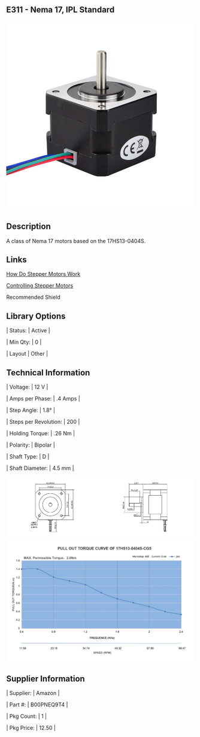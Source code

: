 ## E311 - Nema 17, IPL Standard

 

![image](CAD/E311/image.png)

 

## Description   

 

A class of Nema 17 motors based on the 17HS13-0404S.

 

## Links   


[How Do Stepper Motors Work](https://www.youtube.com/watch?v=eyqwLiowZiU)

[Controlling Stepper Motors](https://docs.arduino.cc/learn/electronics/stepper-motors)

Recommended Shield
 

## Library Options

 

| Status: | Active |

| Min Qty: | 0 |

| Layout | Other |

 

## Technical Information


| Voltage: | 12 V |

| Amps per Phase: | .4 Amps |

| Step Angle: | 1.8° |

| Steps per Revolution: | 200 |

| Holding Torque: | .26 Nm |

| Polarity: | Bipolar |

| Shaft Type: | D |

| Shaft Diameter: | 4.5 mm |
 
![image](CAD/E311/image0.png)
![image](CAD/E311/image1.png)


## Supplier Information

 

| Supplier: | Amazon |

| Part #: | B00PNEQ9T4 |        

| Pkg Count: | 1 |

| Pkg Price: | 12.50 |